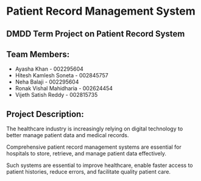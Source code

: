 # Patient Record Management System
## DMDD Term Project on Patient Record System
## Team Members:
- Ayasha Khan - 002295604
- Hitesh Kamlesh Soneta - 002845757
- Neha Balaji - 002295604
- Ronak Vishal Mahidharia - 002624454
- Vijeth Satish Reddy - 002815735

## Project Description:
The healthcare industry is increasingly relying on digital technology to better manage patient data and medical records. 

Comprehensive patient record management systems are essential for hospitals to store, retrieve, and manage patient data effectively. 

Such systems are essential to improve healthcare, enable faster access to patient histories, reduce errors, and facilitate quality patient care.
